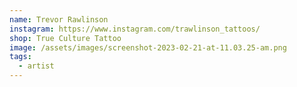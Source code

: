 ```yaml
---
name: Trevor Rawlinson
instagram: https://www.instagram.com/trawlinson_tattoos/
shop: True Culture Tattoo
image: /assets/images/screenshot-2023-02-21-at-11.03.25-am.png
tags:
  - artist
---
```

